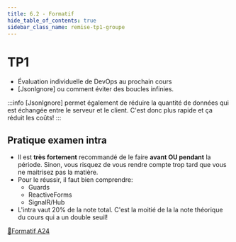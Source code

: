 ```yaml
---
title: 6.2 - Formatif
hide_table_of_contents: true
sidebar_class_name: remise-tp1-groupe
---
```


# TP1

- Évaluation individuelle de DevOps au prochain cours
- [JsonIgnore] ou comment éviter des boucles infinies.

:::info
[JsonIgnore] permet également de réduire la quantité de données qui est échangée entre le serveur et le client. C'est donc plus rapide et ça réduit les coûts!
:::

## Pratique examen intra

- Il est **très fortement** recommandé de le faire **avant OU pendant** la période. Sinon, vous risquez de vous rendre compte trop tard que vous ne maitrisez pas la matière.
- Pour le réussir, il faut bien comprendre:
  - Guards
  - ReactiveForms
  - SignalR/Hub
- L'intra vaut 20% de la note total. C'est la moitié de la la note théorique du cours qui a un double seuil!

[🔗Formatif A24](https://github.com/CEM-420-5W5/Intra_Formatif_A24)
